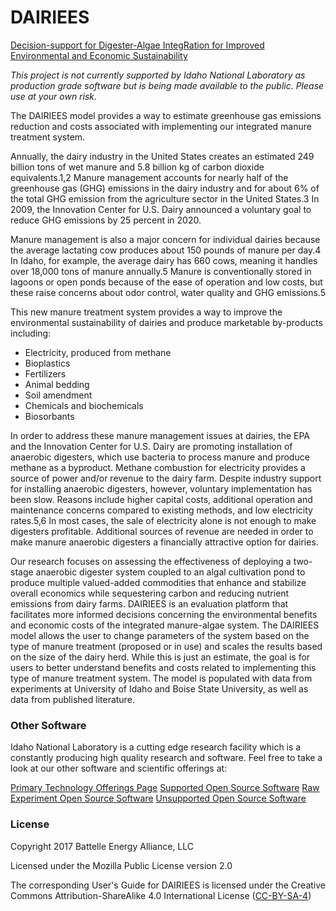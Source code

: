 ﻿# DAIRIEES
[Decision-support for Digester-Algae IntegRation for Improved Environmental and Economic Sustainability](https://dairiees.inl.gov)

*This project is not currently supported by Idaho National Laboratory as production grade software but is being made available to the public. Please use at your own risk.*

The DAIRIEES model provides a way to estimate greenhouse gas emissions reduction and costs associated with implementing our integrated manure treatment system.​​​​

Annually, the dairy industry in the United States creates an estimated 249 billion tons of wet manure and 5.8 billion kg of carbon dioxide equivalents.1,2 Manure management accounts for nearly half of the greenhouse gas (GHG) emissions in the dairy industry and for about 6% of the total GHG emission from the agriculture sector in the United States.3 In 2009, the Innovation Center for U.S. Dairy announced a voluntary goal to reduce GHG emissions by 25 percent in 2020.

​Manure management is also a major concern for individual dairies because the average lactating cow produces about 150 pounds of manure per day.4 In Idaho, for example, the average dairy has 660 cows, meaning it handles over 18,000 tons of manure annually.5 Manure is conventionally stored in lagoons or open ponds because of the ease of operation and low costs, but these raise concerns about odor control, water quality and GHG emissions.5

This new manure treatment system provides a way to improve the environmental sustainability of dairies and produce marketable by-products including:

- Electricity, produced from methane
- Bioplastics 
- Fertilizers 
- Animal bedding​​
- Soil amendment 
- Chemicals and biochemicals
- Biosorbants

In order to address these manure management issues at dairies, the EPA and the Innovation Center for U.S. Dairy are promoting installation of anaerobic digesters, which use bacteria to process manure and produce methane as a byproduct. Methane combustion for electricity provides a source of power and/or revenue to the dairy farm. Despite industry support for installing anaerobic digesters, however, voluntary implementation has been slow.  Reasons include higher capital costs, additional operation and maintenance concerns compared to existing methods, and low electricity rates.5,6 In most cases, the sale of electricity alone is not enough to make digesters profitable. Additional sources of revenue are needed in order to make manure anaerobic digesters a financially attractive option for dairies.

​Our research focuses on assessing the effectiveness of deploying a two-stage anaerobic digester system coupled to an algal cultivation pond to produce multiple valued-added commodities that enhance and stabilize overall economics while sequestering carbon and reducing nutrient emissions from dairy farms. DAIRIEES is an evaluation platform that facilitates more informed decisions concerning the environmental benefits and economic costs of the integrated manure-algae system. The DAIRIEES model allows the user to change parameters of the system based on the type of manure treatment (proposed or in use) and scales the results based on the size of the dairy herd. While this is just an estimate, the goal is for users to better understand benefits and costs related to implementing this type of manure treatment system. The model is populated with data from experiments at University of Idaho and Boise State University, as well as data from published literature.

### Other Software
Idaho National Laboratory is a cutting edge research facility which is a constantly producing high quality research and software. Feel free to take a look at our other software and scientific offerings at:

[Primary Technology Offerings Page](https://www.inl.gov/inl-initiatives/technology-deployment)
[Supported Open Source Software](https://github.com/idaholab)
[Raw Experiment Open Source Software](https://github.com/IdahoLabResearch)
[Unsupported Open Source Software](https://github.com/IdahoLabCuttingBoard)

### License
Copyright 2017 Battelle Energy Alliance, LLC

Licensed under the Mozilla Public License version 2.0

The corresponding User's Guide for DAIRIEES is licensed under the Creative Commons Attribution-ShareAlike 4.0 International License ([CC-BY-SA-4](https://creativecommons.org/licenses/by-sa/4.0/))

